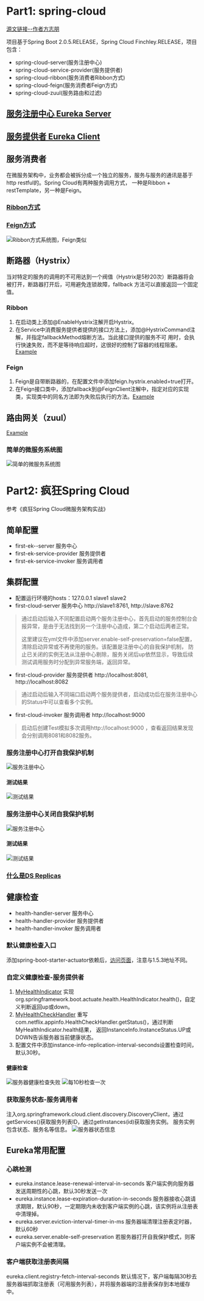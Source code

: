 # Part1: spring-cloud
[源文链接--作者方志朋](https://blog.csdn.net/forezp/article/details/70148833/)

项目基于Spring Boot 2.0.5.RELEASE，Spring Cloud Finchley.RELEASE，项目包含：
* spring-cloud-server(服务注册中心)
* spring-cloud-service-provider(服务提供者)
* spring-cloud-ribbon(服务消费者Ribbon方式)
* spring-cloud-feign(服务消费者Feign方式)
* spring-cloud-zuul(服务路由和过滤)

## [服务注册中心 Eureka Server](https://github.com/zhuzilou/spring-cloud-learn/tree/master/spring-cloud-server)

## [服务提供者 Eureka Client](https://github.com/zhuzilou/spring-cloud-learn/tree/master/spring-cloud-service-provider)

## 服务消费者
在微服务架构中，业务都会被拆分成一个独立的服务，服务与服务的通讯是基于http restful的。Spring Cloud有两种服务调用方式，
一种是Ribbon + restTemplate，另一种是Feign。
### [Ribbon方式](https://github.com/zhuzilou/spring-cloud-learn/tree/master/spring-cloud-ribbon)

### [Feign方式](https://github.com/zhuzilou/spring-cloud-learn/tree/master/spring-cloud-feign)

![Ribbon方式系统图，Feign类似](https://github.com/zhuzilou/spring-cloud-learn/blob/master/doc/Ribbon%E7%89%88%E7%B3%BB%E7%BB%9F%E5%9B%BE.png)

## 断路器（Hystrix）
当对特定的服务的调用的不可用达到一个阀值（Hystrix是5秒20次）断路器将会被打开，断路器打开后，可用避免连锁故障，fallback
方法可以直接返回一个固定值。

### Ribbon
1. 在启动类上添加@EnableHystrix注解开启Hystrix。
2. 在Service中消费服务提供者提供的接口方法上，添加@HystrixCommand注解，并指定fallbackMethod熔断方法。当此接口提供的服务不可
用时，会执行快速失败，而不是等待响应超时，这很好的控制了容器的线程阻塞。[Example](https://github.com/zhuzilou/spring-cloud-learn/blob/master/spring-cloud-ribbon/src/main/java/com/dxinfor/common/springcloudribbon/service/HelloService.java)

### Feign
1. Feign是自带断路器的，在配置文件中添加feign.hystrix.enabled=true打开。
2. 在Feign接口类中，添加fallback到@FeignClient注解中，指定对应的实现类，实现类中的同名方法即为失败后执行的方法。[Example](https://github.com/zhuzilou/spring-cloud-learn/blob/master/spring-cloud-feign/src/main/java/com/dxinfor/common/springcloudfeign/service/ScheduleServiceHiHystrix.java)

## 路由网关（zuul） 
[Example](https://github.com/zhuzilou/spring-cloud-learn/tree/master/spring-cloud-zuul)

### 简单的微服务系统图
![简单的微服务系统图](https://github.com/zhuzilou/spring-cloud-learn/blob/master/doc/%E7%AE%80%E5%8D%95%E7%9A%84%E5%BE%AE%E6%9C%8D%E5%8A%A1%E7%B3%BB%E7%BB%9F%E5%9B%BE.png)

# Part2: 疯狂Spring Cloud
参考《疯狂Spring Cloud微服务架构实战》

## 简单配置
* first-ek--server 服务中心
* first-ek-service-provider 服务提供者
* first-ek-service-invoker 服务调用者

## 集群配置
* 配置运行环境的hosts：127.0.0.1 slave1 slave2
* first-cloud-server 服务中心 http://slave1:8761, http://slave:8762
>通过启动后输入不同配置启动两个服务注册中心，首先启动的服务控制台会报异常，是由于无法找到另一个注册中心造成，第二个启动后两者正常。
>
>这里建议在yml文件中添加server.enable-self-preservation=false配置，清除启动异常或不再使用的服务。该配置是注册中心的自我保护机制，
>防止已关闭的实例无法从注册中心剔除，服务关闭后up依然显示，导致后续测试调用服务时分配到异常服务端，返回异常。
* first-cloud-provider 服务提供者 http://localhost:8081, http://localhost:8082
>通过启动后输入不同端口启动两个服务提供者，启动成功后在服务注册中心的Status中可以查看多个实例。
* first-cloud-invoker 服务调用者 http://localhost:9000
>启动后创建Test模拟多次调用http://localhost:9000 ，查看返回结果发现会分别调用8081和8082服务。
### 服务注册中心打开自我保护机制
![服务注册中心](https://github.com/zhuzilou/spring-cloud-learn/blob/master/first-cloud-server/src/main/resources/2.%20%E6%9C%8D%E5%8A%A1%E6%B3%A8%E5%86%8C%E4%B8%AD%E5%BF%83-%E6%89%93%E5%BC%80%E8%87%AA%E6%88%91%E4%BF%9D%E6%8A%A4%E6%9C%BA%E5%88%B6.png)
#### 测试结果
![测试结果](https://github.com/zhuzilou/spring-cloud-learn/blob/master/first-cloud-server/src/main/resources/2.%20%E8%B0%83%E7%94%A8%E6%9C%8D%E5%8A%A1%E7%BB%93%E6%9E%9C-%E9%83%A8%E5%88%86%E6%9C%8D%E5%8A%A1%E6%8F%90%E4%BE%9B%E8%80%85%E5%BC%82%E5%B8%B8.png)
### 服务注册中心关闭自我保护机制
![服务注册中心](https://github.com/zhuzilou/spring-cloud-learn/blob/master/first-cloud-server/src/main/resources/1.%20%E6%9C%8D%E5%8A%A1%E6%B3%A8%E5%86%8C%E4%B8%AD%E5%BF%83-%E5%85%B3%E9%97%AD%E8%87%AA%E6%88%91%E4%BF%9D%E6%8A%A4%E6%9C%BA%E5%88%B6.png)
#### 测试结果
![测试结果](https://github.com/zhuzilou/spring-cloud-learn/blob/master/first-cloud-server/src/main/resources/1.%20%E8%B0%83%E7%94%A8%E6%9C%8D%E5%8A%A1%E7%BB%93%E6%9E%9C-%E6%9C%8D%E5%8A%A1%E6%8F%90%E4%BE%9B%E8%80%85%E6%AD%A3%E5%B8%B8.png)
### [什么是DS Replicas](https://blog.csdn.net/u012817635/article/details/80189579)

## 健康检查
* health-handler-server 服务中心
* health-handler-provider 服务提供者
* health-handler-invoker 服务调用者
### 默认健康检查入口
添加spring-boot-starter-actuator依赖后，[访问页面](http://localhost:8762/actuator/health)，注意与1.5.3地址不同。
### 自定义健康检查-服务提供者
1. [MyHealthIndicator](https://github.com/zhuzilou/spring-cloud-learn/blob/master/health-handler-provider/src/main/java/cc/lostyouth/springcloud/healthhandlerprovider/config/MyHealthIndicator.java)
实现org.springframework.boot.actuate.health.HealthIndicator.health()，自定义判断返回up或down。
2. [MyHealthCheckHandler](https://github.com/zhuzilou/spring-cloud-learn/blob/master/health-handler-provider/src/main/java/cc/lostyouth/springcloud/healthhandlerprovider/config/MyHealthCheckHandler.java)
重写com.netflix.appinfo.HealthCheckHandler.getStatus()，通过判断MyHealthIndicator.health结果，
返回InstanceInfo.InstanceStatus.UP或DOWN告诉服务器当前健康状态。
3. 配置文件中添加instance-info-replication-interval-seconds设置检查时间，默认30秒。
#### 健康检查
![服务器健康检查失败](https://github.com/zhuzilou/spring-cloud-learn/blob/master/health-handler-provider/src/main/resources/%E6%9C%8D%E5%8A%A1%E5%99%A8down.png)
![每10秒检查一次](https://github.com/zhuzilou/spring-cloud-learn/blob/master/health-handler-provider/src/main/resources/%E6%AF%8F10%E7%A7%92%E6%A3%80%E6%9F%A5%E6%9C%8D%E5%8A%A1%E7%8A%B6%E6%80%81.png)
### 获取服务状态-服务调用者
注入org.springframework.cloud.client.discovery.DiscoveryClient，通过getServices()获取服务列表ID，通过getInstances(id)获取服务实例。
服务实例包含状态、服务名等信息。
![服务器状态信息](https://github.com/zhuzilou/spring-cloud-learn/blob/master/health-handler-invoker/src/main/resources/%E6%9C%8D%E5%8A%A1%E7%8A%B6%E6%80%81%E4%BF%A1%E6%81%AF.png)

## Eureka常用配置
### 心跳检测
* eureka.instance.lease-renewal-interval-in-seconds
客户端实例向服务器发送周期性的心跳，默认30秒发送一次
* eureka.instance.lease-expiration-duration-in-seconds
服务器接收心跳请求期限，默认90秒，一定期限内未收到客户端实例的心跳，该实例将从注册表中清理掉。
* eureka.server.eviction-interval-timer-in-ms
服务器端清理注册表定时器，默认60秒
* eureka.server.enable-self-preservation
若服务器打开自我保护模式，则客户端实例不会被清理。
### 客户端获取注册表间隔
eureka.client.registry-fetch-interval-seconds
默认情况下，客户端每隔30秒去服务器端抓取注册表（可用服务列表），并将服务器端的注册表保存到本地缓存中。
